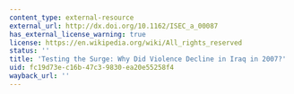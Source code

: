 ```yaml
---
content_type: external-resource
external_url: http://dx.doi.org/10.1162/ISEC_a_00087
has_external_license_warning: true
license: https://en.wikipedia.org/wiki/All_rights_reserved
status: ''
title: 'Testing the Surge: Why Did Violence Decline in Iraq in 2007?'
uid: fc19d73e-c16b-47c3-9830-ea20e55258f4
wayback_url: ''
---
```


